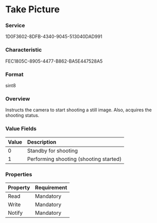 # Take Picture

### Service

1D0F3602-8DFB-4340-9045-513040DAD991

### Characteristic

FEC1805C-8905-4477-B862-BA5E447528A5

### Format

sint8

### Overview

Instructs the camera to start shooting a still image. Also, acquires the shooting status.

### Value Fields

| Value | Description |
|:--|:--|
| 0 | Standby for shooting |
| 1 | Performing shooting (shooting started) |

### Properties

| Property | Requirement |
|:--|:--|
| Read | Mandatory |
| Write | Mandatory |
| Notify | Mandatory |
